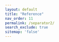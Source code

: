```yaml
---
layout: default
title: "Reference"
nav_order: 11
permalink: /separator2/
search_exclude: true
sitemap: 'false'
---
```

